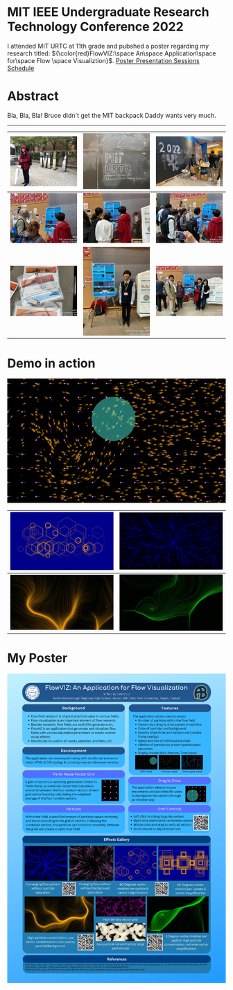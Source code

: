 # MIT IEEE Undergraduate Research Technology Conference 2022
I attended MIT URTC at 11th grade and pubshed a poster regarding my research titled:
${\color{red}FlowVIZ:\space An\space Application\space for\space Flow \space Visualiztion}$. [Poster Presentation Sessions Schedule](https://urtc.mit.edu/urtc_2022_poster_presentation_schedule.pdf)


# Abstract

Bla, Bla, Bla! Bruce didn't get the MIT backpack Daddy wants very much.

---

|<img src="Pictures/309333324_8688085547872053_7832611745139199575_n.jpg">  |  <img src="Pictures/309613886_8688084467872161_1989341089619857029_n.jpg">| <img src="Pictures/310441511_8688084444538830_1191737818943326508_n.jpg">|
|-|-|-|
|<img src="Pictures/309715913_8688085204538754_7011207633207692901_n.jpg">  |  <img src="Pictures/309607070_8688085147872093_4763135903083071312_n.jpg">| <img src="Pictures/309608392_8688085184538756_6854126065930033943_n.jpg">|
|<img src="Pictures/310396510_8688084417872166_3694681717304433223_n.jpg">  |  <img src="Pictures/309832166_8688084441205497_5607235012862235011_n.jpg">| <img src="Pictures/310428484_8688084861205455_8120292218993011610_n.jpg">|

# Demo in action

[![Watch the video](Pictures/user_control.png)](https://youtu.be/E-KIx5bCXTs)

|[![Watch the video](Pictures/shapes.png)](https://youtu.be/0pf0v5ndDm4)| [![Watch the video](Pictures/blue.png)](https://youtu.be/NruTmeQxeBk)|
|-|-|
|[![Watch the video](Pictures/orange.png)](https://youtu.be/tT6J6Lz9z5E) | [![Watch the video](Pictures/double_green.png)](https://youtu.be/NL8bShEmRKE)|


# My Poster
![alt text](Pictures/FlowVIZ.jpg?raw=true)

